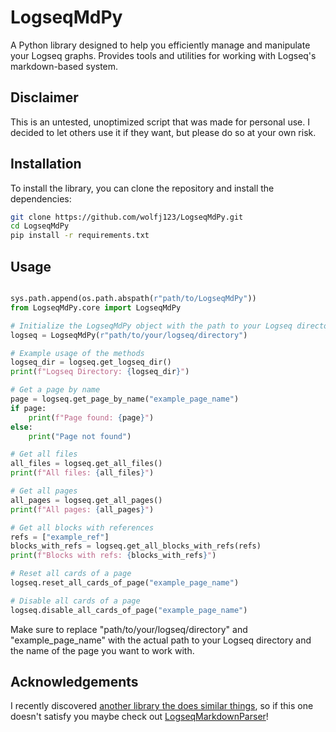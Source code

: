 # LogseqMdPy

A Python library designed to help you efficiently manage and manipulate your Logseq graphs. Provides tools and utilities for working with Logseq's markdown-based system.

## Disclaimer

This is an untested, unoptimized script that was made for personal use. I decided to let others use it if they want, but please do so at your own risk.

## Installation

To install the library, you can clone the repository and install the dependencies:

``` bash
git clone https://github.com/wolfj123/LogseqMdPy.git
cd LogseqMdPy
pip install -r requirements.txt
```

## Usage 


``` python

sys.path.append(os.path.abspath(r"path/to/LogseqMdPy"))
from LogseqMdPy.core import LogseqMdPy

# Initialize the LogseqMdPy object with the path to your Logseq directory
logseq = LogseqMdPy(r"path/to/your/logseq/directory")

# Example usage of the methods
logseq_dir = logseq.get_logseq_dir()
print(f"Logseq Directory: {logseq_dir}")

# Get a page by name
page = logseq.get_page_by_name("example_page_name")
if page:
    print(f"Page found: {page}")
else:
    print("Page not found")

# Get all files
all_files = logseq.get_all_files()
print(f"All files: {all_files}")

# Get all pages
all_pages = logseq.get_all_pages()
print(f"All pages: {all_pages}")

# Get all blocks with references
refs = ["example_ref"]
blocks_with_refs = logseq.get_all_blocks_with_refs(refs)
print(f"Blocks with refs: {blocks_with_refs}")

# Reset all cards of a page
logseq.reset_all_cards_of_page("example_page_name")

# Disable all cards of a page
logseq.disable_all_cards_of_page("example_page_name")

```
Make sure to replace "path/to/your/logseq/directory" and "example_page_name" with the actual path to your Logseq directory and the name of the page you want to work with.


## Acknowledgements
I recently discovered [another library the does similar things](https://github.com/thiswillbeyourgithub/LogseqMarkdownParser), so if this one doesn't satisfy you maybe check out [LogseqMarkdownParser](https://github.com/thiswillbeyourgithub/LogseqMarkdownParser)!


